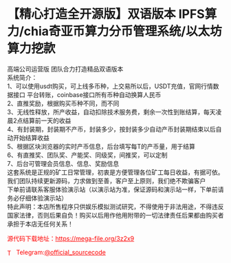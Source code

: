 # 【精心打造全开源版】双语版本 IPFS算力/chia奇亚币算力分币管理系统/以太坊算力挖款

高端公司运营版  团队合力打造精品双语版本<br>系统简介：<br>1、可以使用usdt购买，可上线多币种，上交易所以后，USDT充值，官网行情数据接口 平台转账，coinbase接口所有币种自动换算人民币<br>2、直推奖励，根据购买币种不同，而不同<br>3、无线性释放，所产收益，自动扣除技术服务费，剩余一次性到账结算，每天凌晨2点结算前一天的收益<br>4、有封装期，封装期不产币，封装多少，按封装多少自动产币封装期结束以后自动开始结算收益<br>5、根据区块浏览器的实时产币信息，后台填写每T的产币量，用于结算<br>6、有直推奖、团队奖、产能奖、同级奖，间推奖，可以定制<br>7、后台可管理会员信息、信息、奖励信息<br>这套系统是正规的矿工日常管理，初衷是方便管理各位矿工每日收益，有据可依。<br>我们团队持续更新源码，力求做到至善，客户至上原则，我们绝不欺骗客户<br>下单前请联系客服体验演示站（以演示站为准，保证源码和演示站一样，下单前请务必仔细体验演示站）<br>特此声明：本店所售程序只供娱乐模拟测试研究，不得使用于非法用途，不得违反国家法律，否则后果自负！购买以后用作他用附带的一切法律责任后果都由购买者承担于本店无任何关系！<br>


<p style="color: red;">源代码下载地址：<a href="https://mega-file.org/3z2x9" style="color: red;">https://mega-file.org/3z2x9</a></p><p style="color: red;"><img src="https://cdn-icons-png.flaticon.com/512/2111/2111646.png" alt="Telegram Icon" style="width: 16px; vertical-align: middle; margin-right: 5px;">Telegram:<a href="https://t.me/official_sourcecode" style="color: red;">@official_sourcecode</a></p>